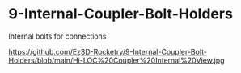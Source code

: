 # 9-Internal-Coupler-Bolt-Holders

Internal bolts for connections


https://github.com/Ez3D-Rocketry/9-Internal-Coupler-Bolt-Holders/blob/main/Hi-LOC%20Coupler%20Internal%20View.jpg

